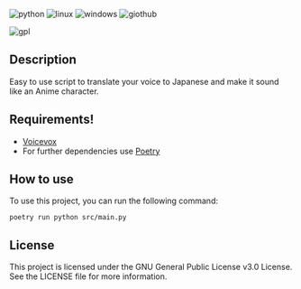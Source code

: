 ![python](https://user-images.githubusercontent.com/88195766/226134029-c1eafe45-9865-427f-9b13-7d019c794203.svg)
![linux](https://user-images.githubusercontent.com/88195766/226134031-5b7f9be9-5a51-4f0f-974a-71d2522a7f51.svg)
![windows](https://user-images.githubusercontent.com/88195766/226134033-d7a1d7b0-5217-4f8e-9e30-a968f0a6269e.svg)
![giothub](https://user-images.githubusercontent.com/88195766/226134048-849a7464-112b-4b5d-b992-166ef0706a66.svg)

![gpl](https://user-images.githubusercontent.com/88195766/226134035-54adb21c-90f9-4b0d-8dbb-c253ba2d78c5.svg)

## Description
Easy to use script to translate your voice to Japanese and make it sound like an Anime character.
## Requirements!

- [Voicevox](https://github.com/VOICEVOX/voicevox_engine/blob/master/README.md)
- For further dependencies use [Poetry](https://github.com/VENTIOR/speech-to-text-to-speech/blob/master/pyproject.toml)
## How to use
To use this project, you can run the following command:

`poetry run python src/main.py` 

## License
This project is licensed under the GNU General Public License v3.0 License. See the LICENSE file for more information.
